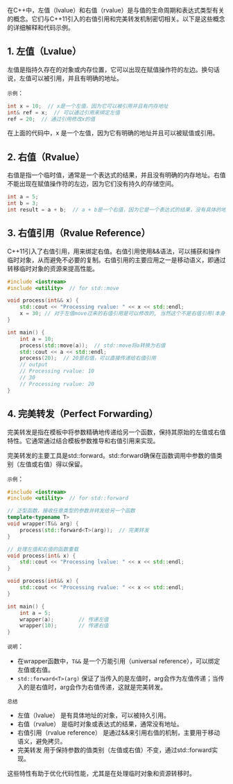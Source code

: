 在C++中，左值（lvalue）和右值（rvalue）是与值的生命周期和表达式类型有关的概念。它们与C++11引入的右值引用和完美转发机制密切相关。以下是这些概念的详细解释和代码示例。

## 1. 左值（Lvalue）
左值是指持久存在的对象或内存位置，它可以出现在赋值操作符的左边。换句话说，左值可以被引用，并且有明确的地址。

`示例`：

```cpp
int x = 10;  // x是一个左值，因为它可以被引用并且有内存地址
int& ref = x;  // 可以通过引用来绑定左值
ref = 20;  // 通过引用修改x的值
```

在上面的代码中，x 是一个左值，因为它有明确的地址并且可以被赋值或引用。

## 2. 右值（Rvalue）

右值是指一个临时值，通常是一个表达式的结果，并且没有明确的内存地址。右值不能出现在赋值操作符的左边，因为它们没有持久的存储空间。

```cpp
int a = 5;
int b = 3;
int result = a + b;  // a + b是一个右值，因为它是一个表达式的结果，没有具体的地址s
```

## 3. 右值引用（Rvalue Reference）

C++11引入了右值引用，用来绑定右值。右值引用使用&&语法，可以捕获和操作临时对象，从而避免不必要的复制。右值引用的主要应用之一是移动语义，即通过转移临时对象的资源来提高性能。

```cpp
#include <iostream>
#include <utility>  // for std::move

void process(int&& x) {
    std::cout << "Processing rvalue: " << x << std::endl;
    x = 30; // 对于左值move过来的右值引用是可以修改的, 当然这个不是右值引用(本身只是为了处理右值复制的问题)的专利，普通引用int也可以修改
}

int main() {
    int a = 10;
    process(std::move(a));  // std::move将a转换为右值
    std::cout << a << std::endl;
    process(20);  // 20是右值，可以直接传递给右值引用
    // output
    // Processing rvalue: 10
    // 30
    // Processing rvalue: 20
}
```

## 4. 完美转发（Perfect Forwarding）

完美转发是指在模板中将参数精确地传递给另一个函数，保持其原始的左值或右值特性。它通常通过结合模板参数推导和右值引用来实现。

完美转发的主要工具是std::forward。std::forward确保在函数调用中参数的值类别（左值或右值）得以保留。

`示例`：

```cpp
#include <iostream>
#include <utility>  // for std::forward

// 泛型函数，接收任意类型的参数并转发给另一个函数
template<typename T>
void wrapper(T&& arg) {
    process(std::forward<T>(arg));  // 完美转发
}

// 处理左值和右值的函数重载
void process(int& x) {
    std::cout << "Processing lvalue: " << x << std::endl;
}

void process(int&& x) {
    std::cout << "Processing rvalue: " << x << std::endl;
}

int main() {
    int a = 5;
    wrapper(a);        // 传递左值
    wrapper(10);       // 传递右值
}
```

`说明`：

- 在wrapper函数中，`T&&` 是一个万能引用（universal reference），可以绑定左值或右值。
- `std::forward<T>(arg)` 保证了当传入的是左值时，arg会作为左值传递；当传入的是右值时，arg会作为右值传递，这就是完美转发。

`总结`

- 左值（lvalue） 是有具体地址的对象，可以被持久引用。
- 右值（rvalue） 是临时对象或表达式的结果，通常没有地址。
- 右值引用（rvalue reference） 是通过&&来引用右值的机制，主要用于移动语义，避免拷贝。
- 完美转发 用于保持参数的值类别（左值或右值）不变，通过std::forward实现。

这些特性有助于优化代码性能，尤其是在处理临时对象和资源转移时。
